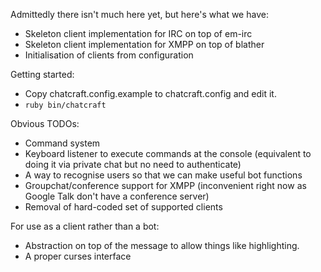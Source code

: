 
Admittedly there isn't much here yet, but here's what we have:

* Skeleton client implementation for IRC on top of em-irc
* Skeleton client implementation for XMPP on top of blather
* Initialisation of clients from configuration

Getting started:

* Copy chatcraft.config.example to chatcraft.config and edit it.
* `ruby bin/chatcraft`

Obvious TODOs:

* Command system
* Keyboard listener to execute commands at the console (equivalent to doing it via private chat but no need to authenticate)
* A way to recognise users so that we can make useful bot functions
* Groupchat/conference support for XMPP (inconvenient right now as Google Talk don't have a conference server)
* Removal of hard-coded set of supported clients

For use as a client rather than a bot:

* Abstraction on top of the message to allow things like highlighting.
* A proper curses interface

